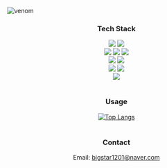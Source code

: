 ![venom](https://capsule-render.vercel.app/api?type=venom&height=200&text=Welcome%20to-nl-GueTae's%20GitHub&fontSize=70&color=0:8871e5,100:b678c4&stroke=b678c4)

<!--
[![Anurag's GitHub stats](https://github-readme-stats.vercel.app/api?username=fsdp0&theme=synthwave)](https://github.com/anuraghazra/github-readme-stats)
-->

<div align="center">
    <h3><b>Tech Stack</b></h3>
    <img src="https://img.shields.io/badge/Java-EC1C24?style=for-the-badge" />
    <img src="https://img.shields.io/badge/SpringBoot-6DB33F?style=for-the-badge&logo=springboot&logoColor=white" />
    <br />
    <img src="https://img.shields.io/badge/Typescript-3178C6?style=for-the-badge&logo=typescript&logoColor=white" />
    <img src="https://img.shields.io/badge/NodeJS-5FA04E?style=for-the-badge&logo=nodedotjs&logoColor=white" />
    <img src="https://img.shields.io/badge/ReactJS-61DAFB?style=for-the-badge&logo=react&logoColor=white" />
    <br />
    <img src="https://img.shields.io/badge/MySQL-4479A1?style=for-the-badge&logo=mysql&logoColor=white" />
    <img src="https://img.shields.io/badge/PostgreSQL-4169E1?style=for-the-badge&logo=postgresql&logoColor=white" />
    <br />
    <img src="https://img.shields.io/badge/Docker-2496ED?style=for-the-badge&logo=docker&logoColor=white" />
    <img src="https://img.shields.io/badge/Kubernetes-326CE5?style=for-the-badge&logo=kubernetes&logoColor=white" />
    <br />
    <img src="https://img.shields.io/badge/AWS EC2-FF9900?style=for-the-badge&logo=amazonec2&logoColor=white" />
    <br />
    <br />
    <h3><b>Usage</b></h3>
    
[![Top Langs](https://github-readme-stats.vercel.app/api/top-langs?username=fsdp0&hide=javascript,typescript,html,css&layout=compact&theme=synthwave)](https://github.com/anuraghazra/github-readme-stats) 
    <br />
    <br />
    <h3><b>Contact</b></h3>
    Email: bigstar1201@naver.com
</div>

<!--
**FSDP0/FSDP0** is a ✨ _special_ ✨ repository because its `README.md` (this file) appears on your GitHub profile.

Here are some ideas to get you started:

- 🔭 I’m currently working on ...
- 🌱 I’m currently learning ...
- 👯 I’m looking to collaborate on ...
- 🤔 I’m looking for help with ...
- 💬 Ask me about ...
- 📫 How to reach me: ...
- 😄 Pronouns: ...
- ⚡ Fun fact: ...
-->
